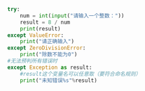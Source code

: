 
<BlogInfo id="700" title="2.捕获错误类型" author="白日梦想猿" pv=0 read_times=0 pre_cost_time="0分13秒" category="异常" tag_list="['异常']" create_time="2020.03.16 16:21:18" update_time="2020.03.16 16:55:42" />

```python
try:
    num = int(input("请输入一个整数："))
    result = 8 / num
    print(result)
except ValueError:
    print("请正确输入")
except ZeroDivisionError:
    print("除数不能为0")
#无法预判所有错误时
except Exception as result:
    #result这个变量名可以任意取（要符合命名规则）
    print("未知错误%s"%result)




```

